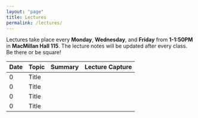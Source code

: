 ```yaml
---
layout: "page"
title: Lectures
permalink: /lectures/
---
```

Lectures take place every **Monday**, **Wednesday**, and **Friday** from **1-1:50PM** in **MacMillan Hall 115**. The lecture notes will be updated after every class. Be there or be square!

| Date        | Topic       | Summary      | Lecture Capture | 
| ----------- | ----------- | -----------  | -----------     |
| 0           | Title       |              |                 |
| 0           | Title       |              |                 |
| 0           | Title       |              |                 | 
| 0           | Title       |              |                 |
